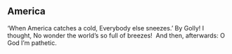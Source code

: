 ## America

‘When America catches a cold, Everybody else sneezes.’ By Golly! I thought, No wonder the world’s so full of breezes!  And then, afterwards: O God I’m pathetic.

